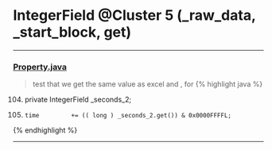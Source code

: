 # IntegerField @Cluster 5 (_raw_data, _start_block, get)

***

### [Property.java](https://searchcode.com/codesearch/view/15642246/)
> test that we get the same value as excel and , for 
{% highlight java %}
104. private IntegerField        _seconds_2;
547.     time         += (( long ) _seconds_2.get()) & 0x0000FFFFL;
{% endhighlight %}

***

